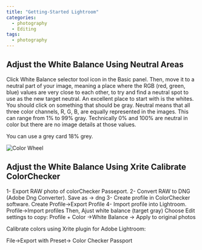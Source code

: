 ```yaml
---
title: "Getting-Started Lightroom"
categories:
  - photography
  - Editing
tags:
  - photography    
---
```


## Adjust the White Balance Using Neutral Areas

Click White Balance selector tool icon in the Basic panel.
Then, move it to a neutral part of your image, meaning a place where the RGB (red, green, blue) values are very close to each other, to try and find a neutral spot to use as the new target neutral.
An excellent place to start with is the whites. You should click on something that should be gray.
Neutral means that all three color channels, R, G, B, are equally represented in the images.
This can range from 1% to 99% gray.
Technically 0% and 100% are neutral in color but there are no image details at those values.

You can use a grey card 18% grey.

![Color Wheel]({{site.url}}/assets/posts/2022-08-03-Getting-Started-Lightroom/lightroom-wb.png)

## Adjust the White Balance Using Xrite Calibrate ColorChecker

1- Export RAW photo of colorChecker Passeport.
2- Convert RAW to DNG (Adobe Dng Converter).
Save as -> dng
3- Create profile in ColorChecker software.
Create Profile->Export Profile
4- Import profile into Lightroom.
Profile->Import profiles
Then, Ajust white balance (target gray)
Choose Edit settings to copy: Profile + Color ->White Balance -> Apply to original photos

Calibrate colors using Xrite plugin for Adobe Lightroom:

File->Export with Preset-> Color Checker Passport
